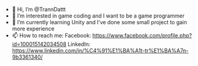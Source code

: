 - 👋 Hi, I’m @TrannDattt
- 👀 I’m interested in game coding and I want to be a game programmer
- 🌱 I’m currently learning Unity and I've done some small project to gain more experience
- 📫 How to reach me: Facebook: https://www.facebook.com/profile.php?id=100015142034508
                      LinkedIn: https://www.linkedin.com/in/%C4%91%E1%BA%A1t-tr%E1%BA%A7n-9b3361340/

<!---
TrannDattt/TrannDattt is a ✨ special ✨ repository because its `README.md` (this file) appears on your GitHub profile.
You can click the Preview link to take a look at your changes.
--->
